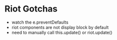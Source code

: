 # Riot Gotchas

- watch the e.preventDefaults
- riot components are not display block by default
- need to manually call this.update() or riot.update()